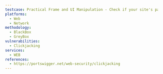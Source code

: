 ```yaml
---
testcase: Practical Frame and UI Manipulation - Check if your site's pages can be embedded in a cross-origin iframe by creating a test HTML page on another domain with your site as the source; any successful framing indicates a vulnerability. Web (HTTP/HTTPS) service
platforms: 
  - Web
  - Network
methodology: 
  - BlackBox
  - GreyBox
vulnerabilities:
  - Clickjacking
services:
  - WEB
references:
  - https://portswigger.net/web-security/clickjacking
---
```

